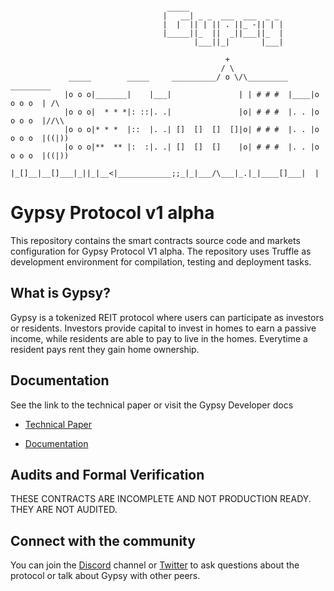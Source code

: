 ```
                           
                                   _____                     
                                  |   __| _ _  ___  ___  _ _ 
                                  |  |  || | || . ||_ -|| | |
                                  |_____||_  ||  _||___||_  |
                                         |___||_|       |___|

                                                +              
                                               / \
             _____        _____     __________/ o \/\_________      _________
            |o o o|_______|    |___|               | | # # #  |____|o o o o  | /\
            |o o o|  * * *|: ::|. .|               |o| # # #  |. . |o o o o  |//\\
            |o o o|* * *  |::  |. .| []  []  []  []|o| # # #  |. . |o o o o  |((|))
            |o o o|**  ** |:  :|. .| []  []  []    |o| # # #  |. . |o o o o  |((|))
            |_[]__|__[]___|_||_|__<|____________;;_|_|___/\___|_.|_|____[]___|  |
```
# Gypsy Protocol v1 alpha
This repository contains the smart contracts source code and markets configuration for Gypsy Protocol V1 alpha. The repository uses Truffle as development environment for compilation, testing and deployment tasks.

## What is Gypsy?
Gypsy is a tokenized REIT protocol where users can participate as investors or residents. Investors provide capital to invest in homes to earn a passive income, while residents are able to pay to live in the homes. Everytime a resident pays rent they gain home ownership.

## Documentation
See the link to the technical paper or visit the Gypsy Developer docs
- [Technical Paper](https://gypsytoken.org/static/media/Gypsy_Whitepaper.bd977cf1.pdf)

- [Documentation](https://docs.gypsytoken.org/gypsy-protocol/)

## Audits and Formal Verification
THESE CONTRACTS ARE INCOMPLETE AND NOT PRODUCTION READY. THEY ARE NOT AUDITED.

## Connect with the community

You can join the [Discord](https://discord.com/invite/dzqasrgHNT) channel or [Twitter](https://twitter.com/gypsycityre) to ask questions about the protocol or talk about Gypsy with other peers.
